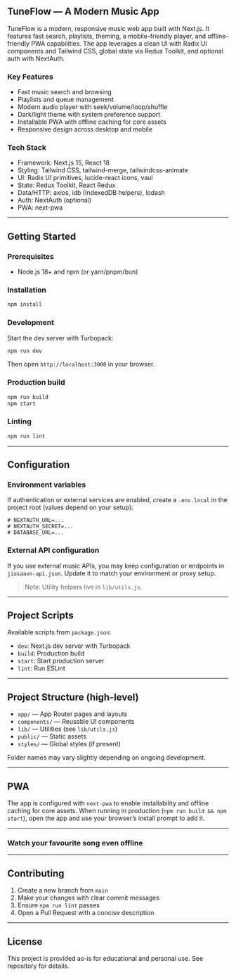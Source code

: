 ## TuneFlow — A Modern Music App

TuneFlow is a modern, responsive music web app built with Next.js. It features fast search, playlists, theming, a mobile-friendly player, and offline-friendly PWA capabilities. The app leverages a clean UI with Radix UI components and Tailwind CSS, global state via Redux Toolkit, and optional auth with NextAuth.

### Key Features
- Fast music search and browsing
- Playlists and queue management
- Modern audio player with seek/volume/loop/shuffle
- Dark/light theme with system preference support
- Installable PWA with offline caching for core assets
- Responsive design across desktop and mobile

### Tech Stack
- Framework: Next.js 15, React 18
- Styling: Tailwind CSS, tailwind-merge, tailwindcss-animate
- UI: Radix UI primitives, lucide-react icons, vaul
- State: Redux Toolkit, React Redux
- Data/HTTP: axios, idb (IndexedDB helpers), lodash
- Auth: NextAuth (optional)
- PWA: next-pwa

---

## Getting Started

### Prerequisites
- Node.js 18+ and npm (or yarn/pnpm/bun)

### Installation
```bash
npm install
```

### Development
Start the dev server with Turbopack:
```bash
npm run dev
```
Then open `http://localhost:3000` in your browser.

### Production build
```bash
npm run build
npm start
```

### Linting
```bash
npm run lint
```

---

## Configuration

### Environment variables
If authentication or external services are enabled, create a `.env.local` in the project root (values depend on your setup):
```
# NEXTAUTH_URL=...
# NEXTAUTH_SECRET=...
# DATABASE_URL=...
```

### External API configuration
If you use external music APIs, you may keep configuration or endpoints in `jiosaavn-api.json`. Update it to match your environment or proxy setup.

> Note: Utility helpers live in `lib/utils.js`.

---

## Project Scripts
Available scripts from `package.json`:
- `dev`: Next.js dev server with Turbopack
- `build`: Production build
- `start`: Start production server
- `lint`: Run ESLint

---

## Project Structure (high-level)
- `app/` — App Router pages and layouts
- `components/` — Reusable UI components
- `lib/` — Utilities (see `lib/utils.js`)
- `public/` — Static assets
- `styles/` — Global styles (if present)

Folder names may vary slightly depending on ongoing development.

---

## PWA
The app is configured with `next-pwa` to enable installability and offline caching for core assets. When running in production (`npm run build && npm start`), open the app and use your browser’s install prompt to add it.

---

### Watch your favourite song even offline

---

## Contributing
1. Create a new branch from `main`
2. Make your changes with clear commit messages
3. Ensure `npm run lint` passes
4. Open a Pull Request with a concise description

---

## License
This project is provided as-is for educational and personal use. See repository for details.
